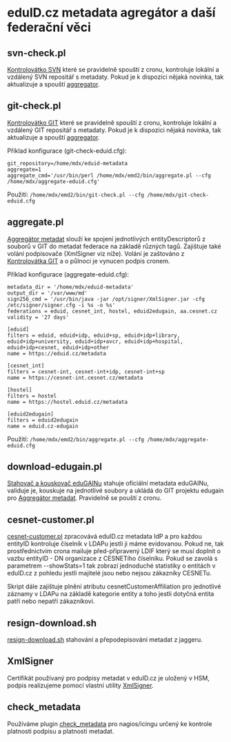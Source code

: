 # eduID.cz metadata agregátor a daší federační věci

## svn-check.pl
[Kontrolovátko SVN](bin/svn-check.pl) které se pravidelně spouští z cronu, kontroluje lokální a vzdálený SVN repositář s metadaty. Pokud je k dispozici nějaká novinka, tak aktualizuje a spouští [aggregator](bin/aggregate.pl).

## git-check.pl
[Kontrolovátko GIT](bin/git-check.pl) které se pravidelně spouští z cronu, kontroluje lokální a vzdálený GIT repositář s metadaty. Pokud je k dispozici nějaká novinka, tak aktualizuje a spouští [aggregator](bin/aggregate.pl).

Příklad konfigurace (git-check-eduid.cfg):
```
git_repository=/home/mdx/eduid-metadata
aggregate=1
aggregate_cmd='/usr/bin/perl /home/mdx/emd2/bin/aggregate.pl --cfg /home/mdx/aggregate-eduid.cfg'
```
Použití: ``/home/mdx/emd2/bin/git-check.pl --cfg /home/mdx/git-check-eduid.cfg``

## aggregate.pl
[Aggregátor metadat](bin/aggregate.pl) slouží ke spojení jednotlivých entityDescriptorů z souborů v GIT do metadat federace na základě různých tagů. Zajištuje také volání podpisovače (XmlSigner viz níže). Volání je zaštováno z [Kontrolovátka GIT](bin/git-check.pl) a o půlnoci je vynucen podpis cronem.

Příklad konfigurace (aggregate-eduid.cfg):
```
metadata_dir = '/home/mdx/eduid-metadata'
output_dir = '/var/www/md'
sign256_cmd = '/usr/bin/java -jar /opt/signer/XmlSigner.jar -cfg /etc/signer/signer.cfg -i %s -o %s'
federations = eduid, cesnet_int, hostel, eduid2edugain, aa.cesnet.cz
validity = '27 days'

[eduid]
filters = eduid, eduid+idp, eduid+sp, eduid+idp+library, eduid+idp+university, eduid+idp+avcr, eduid+idp+hospital, eduid+idp+cesnet, eduid+idp+other
name = https://eduid.cz/metadata

[cesnet_int]
filters = cesnet-int, cesnet-int+idp, cesnet-int+sp
name = https://cesnet-int.cesnet.cz/metadata

[hostel]
filters = hostel
name = https://hostel.eduid.cz/metadata

[eduid2edugain]
filters = eduid2edugain
name = eduid.cz-edugain
```
Použití: ``/home/mdx/emd2/bin/aggregate.pl --cfg /home/mdx/aggregate-eduid.cfg``

## download-edugain.pl
[Stahovač a kouskovač eduGAINu](bin/download-edugain.pl) stahuje oficiální metadata eduGAINu, validuje je, kouskuje na jednotlivé soubory a ukládá do GIT projektu edugain pro [Aggregátor metadat](bin/aggregate.pl). Pravidelně se pouští z cronu.

## cesnet-customer.pl
[cesnet-customer.pl](bin/cesnet-customer.pl) zpracovává eduID.cz metadata IdP a pro každou entityID kontroluje číselník v LDAPu jestli ji máme evidovanou. Pokud ne, tak prostřednictvím crona mailuje před-připravený LDIF který se musí doplnit o vazbu entityID - DN organizace z CESNETího číselníku. Pokud se zavolá s parametrem --showStats=1 tak zobrazí jednoduché statistiky o entitách v eduID.cz z pohledu jestli majitelé jsou nebo nejsou zákazníky CESNETu.

Skript dále zajištuje plnění atributu cesnetCustomerAffiliation pro jednotlivé záznamy v LDAPu na základě kategorie entity a toho jestli dotyčná entita patří nebo nepatří zákazníkovi.

## resign-download.sh
[resign-download.sh](bin/resign-download.sh) stahování a přepodepisování metadat z jaggeru.

## XmlSigner
Certifikát používaný pro podpisy metadat v eduID.cz je uložený v HSM, podpis realizujeme pomocí vlastní utility [XmlSigner](https://github.com/CESNET/XmlSigner).

## check_metadata
Používáme plugin [check_metadata](https://github.com/CESNET/check_metadata) pro nagios/icingu určený ke kontrole platnosti podpisu a platnosti metadat.
